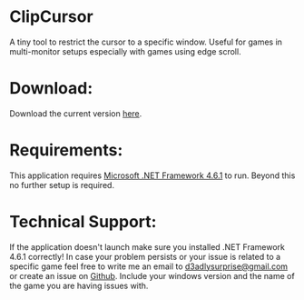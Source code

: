 # ClipCursor
A tiny tool to restrict the cursor to a specific window. 
Useful for games in multi-monitor setups especially with games using edge scroll.

Download:
====================
Download the current version [here](https://github.com/DeadlySurprise/ClipCursor/releases/download/v1.0/ClipCursor.v1.0a.zip).

Requirements:
====================

This application requires [Microsoft .NET Framework 4.6.1](https://www.microsoft.com/en-us/download/details.aspx?id=49981) to run.
Beyond this no further setup is required.

Technical Support:
====================

If the application doesn't launch make sure you installed .NET Framework 4.6.1 correctly!
In case your problem persists or your issue is related to a specific game feel free to
write me an email to d3adlysurprise@gmail.com or create an issue on [Github](https://github.com/DeadlySurprise/ClipCursor).
Include your windows version and the name of the game you are having issues with.

